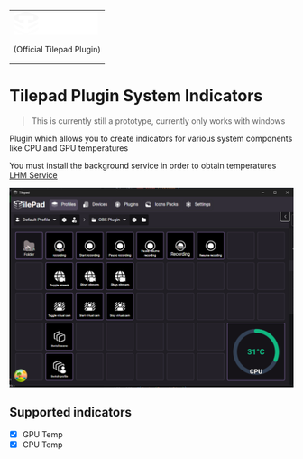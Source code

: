 <table>
<tr>
<td>
<img src="https://github.com/TilePad/tilepad-desktop/raw/main/assets/tilepad-logo.svg" width="150px">

(Official Tilepad Plugin)
</td>
</tr>
</table>

# Tilepad Plugin System Indicators

> This is currently still a prototype, currently only works with windows

Plugin which allows you to create indicators for various system components like CPU and GPU temperatures

You must install the background service in order to obtain temperatures [LHM Service](https://github.com/jacobtread/lhm-service/releases/latest) 


![alt text](assets/image.png)

## Supported indicators

- [x] GPU Temp 
- [x] CPU Temp